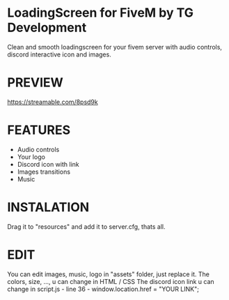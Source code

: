 # LoadingScreen for FiveM by TG Development
Clean and smooth loadingscreen for your fivem server with audio controls, discord interactive icon and images.

# PREVIEW
https://streamable.com/8psd9k

# FEATURES
- Audio controls
- Your logo
- Discord icon with link
- Images transitions
- Music

# INSTALATION
Drag it to "resources" and add it to server.cfg, thats all.

# EDIT
You can edit images, music, logo in "assets" folder, just replace it.
The colors, size, ..., u can change in HTML / CSS
The discord icon link u can change in script.js - line 36 - window.location.href = "YOUR LINK";

